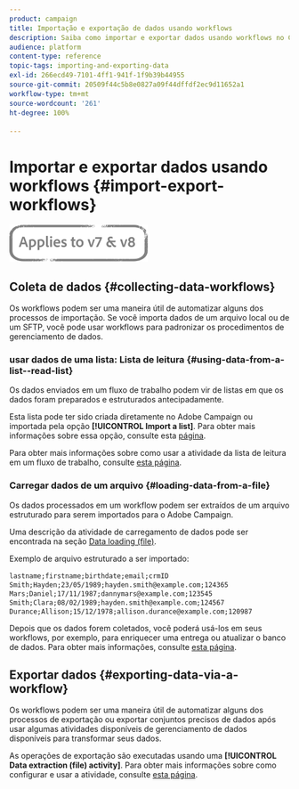 ```yaml
---
product: campaign
title: Importação e exportação de dados usando workflows
description: Saiba como importar e exportar dados usando workflows no Campaign Classic.
audience: platform
content-type: reference
topic-tags: importing-and-exporting-data
exl-id: 266ecd49-7101-4ff1-941f-1f9b39b44955
source-git-commit: 20509f44c5b8e0827a09f44dffdf2ec9d11652a1
workflow-type: tm+mt
source-wordcount: '261'
ht-degree: 100%

---
```


# Importar e exportar dados usando workflows {#import-export-workflows}

![](../../assets/common.svg)

## Coleta de dados {#collecting-data-workflows}

Os workflows podem ser uma maneira útil de automatizar alguns dos processos de importação. Se você importa dados de um arquivo local ou de um SFTP, você pode usar workflows para padronizar os procedimentos de gerenciamento de dados.

### usar dados de uma lista: Lista de leitura {#using-data-from-a-list--read-list}

Os dados enviados em um fluxo de trabalho podem vir de listas em que os dados foram preparados e estruturados antecipadamente.

Esta lista pode ter sido criada diretamente no Adobe Campaign ou importada pela opção **[!UICONTROL Import a list]**. Para obter mais informações sobre essa opção, consulte esta [página](../../platform/using/about-generic-imports-exports.md).

Para obter mais informações sobre como usar a atividade da lista de leitura em um fluxo de trabalho, consulte [esta página](../../workflow/using/read-list.md).

### Carregar dados de um arquivo {#loading-data-from-a-file}

Os dados processados em um workflow podem ser extraídos de um arquivo estruturado para serem importados para o Adobe Campaign.

Uma descrição da atividade de carregamento de dados pode ser encontrada na seção [Data loading (file)](../../workflow/using/data-loading--file-.md).

Exemplo de arquivo estruturado a ser importado:

```
lastname;firstname;birthdate;email;crmID
Smith;Hayden;23/05/1989;hayden.smith@example.com;124365
Mars;Daniel;17/11/1987;dannymars@example.com;123545
Smith;Clara;08/02/1989;hayden.smith@example.com;124567
Durance;Allison;15/12/1978;allison.durance@example.com;120987
```

Depois que os dados forem coletados, você poderá usá-los em seus workflows, por exemplo, para enriquecer uma entrega ou atualizar o banco de dados. Para obter mais informações, consulte [esta página](../../workflow/using/how-to-use-workflow-data.md).

## Exportar dados {#exporting-data-via-a-workflow}

Os workflows podem ser uma maneira útil de automatizar alguns dos processos de exportação ou exportar conjuntos precisos de dados após usar algumas atividades disponíveis de gerenciamento de dados disponíveis para transformar seus dados.

As operações de exportação são executadas usando uma **[!UICONTROL Data extraction (file) activity]**. Para obter mais informações sobre como configurar e usar a atividade, consulte [esta página](../../workflow/using/extraction--file-.md).
